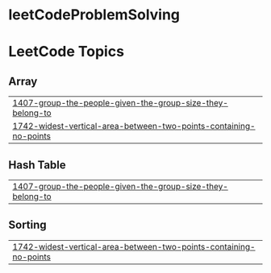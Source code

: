 # leetCodeProblemSolving


<!---LeetCode Topics Start-->
# LeetCode Topics
## Array
|  |
| ------- |
| [1407-group-the-people-given-the-group-size-they-belong-to](https://github.com/mbika/leetCodeProblemSolving/tree/master/1407-group-the-people-given-the-group-size-they-belong-to) |
| [1742-widest-vertical-area-between-two-points-containing-no-points](https://github.com/mbika/leetCodeProblemSolving/tree/master/1742-widest-vertical-area-between-two-points-containing-no-points) |
## Hash Table
|  |
| ------- |
| [1407-group-the-people-given-the-group-size-they-belong-to](https://github.com/mbika/leetCodeProblemSolving/tree/master/1407-group-the-people-given-the-group-size-they-belong-to) |
## Sorting
|  |
| ------- |
| [1742-widest-vertical-area-between-two-points-containing-no-points](https://github.com/mbika/leetCodeProblemSolving/tree/master/1742-widest-vertical-area-between-two-points-containing-no-points) |
<!---LeetCode Topics End-->